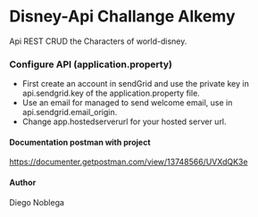 # Disney-Api Challange Alkemy
Api REST CRUD the Characters of world-disney.

### Configure API (application.property)
* First create an account in sendGrid and use the private key in api.sendgrid.key of the application.property file.
* Use an email for managed to send welcome email, use in api.sendgrid.email_origin.
* Change app.hostedserverurl for your hosted server url.

#### Documentation postman with project
https://documenter.getpostman.com/view/13748566/UVXdQK3e

#### Author
Diego Noblega